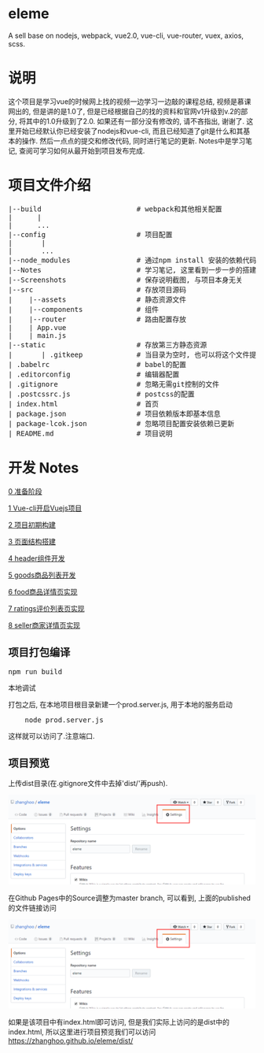# eleme
A sell base on nodejs, webpack, vue2.0, vue-cli, vue-router, vuex, axios, scss.

# 说明
这个项目是学习vue的时候网上找的视频一边学习一边敲的课程总结, 视频是慕课网出的, 但是讲的是1.0了, 但是已经根据自己的找的资料和官网v1升级到v.2的部分, 将其中的1.0升级到了2.0. 如果还有一部分没有修改的, 请不吝指出, 谢谢了.
这里开始已经默认你已经安装了nodejs和vue-cli, 而且已经知道了git是什么和其基本的操作. 然后一点点的提交和修改代码, 同时进行笔记的更新. Notes中是学习笔记, 查阅可学习如何从最开始到项目发布完成.

# 项目文件介绍
<pre>
|--build                       # webpack和其他相关配置
|      |
|      ...
|--config                      # 项目配置
|       |
|       ...
|--node_modules                # 通过npm install 安装的依赖代码库
|--Notes                       # 学习笔记, 这里看到一步一步的搭建完整项目的学习笔记 与项目本身无关
|--Screenshots                 # 保存说明截图, 与项目本身无关
|--src                         # 存放项目源码
|    |--assets                 # 静态资源文件
|    |--components             # 组件
|    |--router                 # 路由配置存放
|    | App.vue
|    | main.js
|--static                      # 存放第三方静态资源
|       | .gitkeep             # 当目录为空时, 也可以将这个文件提交到git仓库中
| .babelrc                     # babel的配置
| .editorconfig                # 编辑器配置
| .gitignore                   # 忽略无需git控制的文件
| .postcssrc.js                # postcss的配置
| index.html                   # 首页
| package.json                 # 项目依赖版本即基本信息
| package-lcok.json            # 忽略项目配置安装依赖已更新
| README.md                    # 项目说明
</pre>

# 开发 Notes
<p><a href="https://github.com/zhanghoo/eleme/blob/master/Notes/0.Ready.md" title="0 准备阶段">0 准备阶段</a></p>
<p><a href="https://github.com/zhanghoo/eleme/blob/master/Notes/1.Use%20vue-cli.md" title="1 Vue-cli开启Vuejs项目">1 Vue-cli开启Vuejs项目</a></p>
<p><a href="https://github.com/zhanghoo/eleme/blob/master/Notes/2.Infrastructure%20setup.md" title="2 项目初期构建">2 项目初期构建</a></p>
<p><a href="https://github.com/zhanghoo/eleme/blob/master/Notes/3.Build%20page%20structure.md" title="3 页面结构搭建">3 页面结构搭建</a></p>
<p><a href="https://github.com/zhanghoo/eleme/blob/master/Notes/4.header's%20component%20development.md" title="4 header组件开发">4 header组件开发</a></p>
<p><a href="https://github.com/zhanghoo/eleme/blob/master/Notes/5.good's%20list%20development.md" title="5 goods商品列表开发">5 goods商品列表开发</a></p>
<p><a href="https://github.com/zhanghoo/eleme/blob/master/Notes/6.food's%20detail%20development.md" title="6 food商品详情页实现">6 food商品详情页实现</a></p>
<p><a href="https://github.com/zhanghoo/eleme/blob/master/Notes/7.rating's%20list%20development.md" title="7 ratings评价列表页实现">7 ratings评价列表页实现</a></p>
<p><a href="https://github.com/zhanghoo/eleme/blob/master/Notes/8.seller's%20detail%20development.md" title="8 seller商家详情页实现">8 seller商家详情页实现</a></p>

## 项目打包编译
<pre>
npm run build
</pre>
<p>本地调试</p>
<p>打包之后, 在本地项目根目录新建一个prod.server.js, 用于本地的服务启动</p>
<pre>
	node prod.server.js
</pre>
<p>这样就可以访问了.注意端口.</p>

## 项目预览
<p>上传dist目录(在.gitignore文件中去掉'dist/'再push). </p>
<p><img src="https://github.com/zhanghoo/eleme/blob/master/Screenshots/20171020011.png" alt="settings"></p>
<p>在Github Pages中的Source调整为master branch, 可以看到, 上面的published 的文件链接访问</p>
<p><img src="https://github.com/zhanghoo/eleme/blob/master/Screenshots/20171020011.png" alt="Github Pages"></p>
<p>如果是该项目中有index.html即可访问, 但是我们实际上访问的是dist中的index.html, 所以这里进行项目预览我们可以访问<a href="https://zhanghoo.github.io/eleme/dist/" title="eleme 项目预览">https://zhanghoo.github.io/eleme/dist/</a></p>

